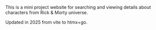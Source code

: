 This is a mini project website for searching and viewing details about characters from Rick & Morty universe.

Updated in 2025 from vite to htmx+go.
